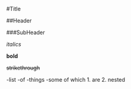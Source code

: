 #Title

##Header


###SubHeader

*italics*

**bold**

~~strikethrough~~

-list
-of
-things
-some of which
    1. are
    2. nested


